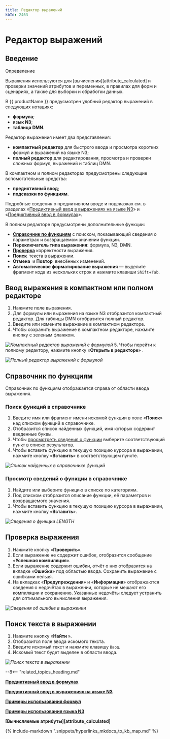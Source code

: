 ```yaml
---
title: Редактор выражений
kbId: 2463
---
```


# Редактор выражений

## Введение

Определение

Выражения используются для [вычисления][attribute_calculated] и проверки значений атрибутов и переменных, в правилах для форм и сценариях, а также для выборки и обработки данных.

В {{ productName }} предусмотрен удобный редактор выражений в следующих нотациях:

- **формула**;
- **язык N3**;
- **таблица DMN**.

Редактор выражения имеет два представления:

- **компактный редактор** для быстрого ввода и просмотра коротких формул и выражений на языке N3;
- **полный редактор** для редактирования, просмотра и проверки сложных формул, выражений и таблиц DMN.

В компактном и полном редакторах предусмотрены следующие вспомогательные средства:

- **предиктивный ввод**;
- **подсказки по функциям**.

Подробные сведения о предиктивном вводе и подсказках см. в разделах «[Предиктивный ввод в выражениях на языке N3](https://kb.comindware.ru/article.php?id=2460)» и «[Предиктивный ввод в формулах](https://kb.comindware.ru/article.php?id=2468)».

В полном редакторе предусмотрены дополнительные функции:

- **[Справочник по функциям](#mcetoc_1h81qrjbv1)** с поиском, показывающий сведения о параметрах и возвращаемом значении функции.
- **Переключатель типа выражения**: формула, N3, DMN.
- **[Проверка](#mcetoc_1h81qrjbv4)** корректности выражения.
- **[Поиск *‌*](#mcetoc_1h81qrjbv5)** текста в выражении.
- **Отмена *‌*** и **Повтор *‌*** внесённых изменений.
- **Автоматическое форматирование выражения** — выделите фрагмент кода из нескольких строк и нажмите клавиши `Shift`+`Tab`.

## Ввод выражения в компактном или полном редакторе

1. Нажмите поле выражения.
2. Для формулы или выражения на языке N3 отобразится компактный редактор. Для таблицы DMN отобразится полный редактор.
3. Введите или измените выражение в компактном редакторе.
4. Чтобы сохранить выражение в компактном редакторе, нажмите кнопку с зеленым флажком.

_![Компактный редактор выражений с формулой](https://kb.comindware.ru/assets/calculated_attribute_compact_editor.png)_
5. Чтобы перейти к полному редактору, нажмите кнопку «**Открыть в редакторе**» *‌*.

_![Полный редактор выражений с формулой](https://kb.comindware.ru/assets/expression_editor.png)_

## Справочник по функциям

Справочник по функциям отображается справа от области ввода выражения.

### Поиск функций в справочнике

1. Введите имя или фрагмент имени искомой функции в поле «**Поиск**» над списком функций в справочнике.
2. Отобразится список найденных функций, имя которых содержит введенные буквы.
3. Чтобы [просмотреть сведения о функции](#mcetoc_1h81qrjbv3) выберите соответствующий пункт в списке результатов.
4. Чтобы вставить функцию в текущую позицию курсора в выражении, нажмите кнопку «**Вставить**» в соответствующем пункте.

_![Список найденных в справочнике функций](https://kb.comindware.ru/assets/expression_editor_found_functions.png)_

### Просмотр сведений о функции в справочнике

1. Найдите или выберите функцию в списке по категориям.
2. Под списком отобразится описание функции, её параметров и возвращаемого значения.
3. Чтобы вставить функцию в текущую позицию курсора в выражении, нажмите кнопку «**Вставить**».

_![Сведения о функции LENGTH](https://kb.comindware.ru/assets/expression_editor_function_info.png)_

## Проверка выражения

1. Нажмите кнопку «**Проверить**».
2. Если выражение не содержит ошибок, отобразится сообщение «**Успешная компиляция**».
3. Если выражение содержит ошибки, отчёт о них отобразится на вкладке «**Ошибки**» под областью ввода. Сохранить выражение с ошибками нельзя.
4. На вкладках «**Предупреждения**» и «**Информация**» отображаются сведения о недочётах в выражении, которые не мешают его компиляции и сохранению. Указанные недочёты следует устранить для оптимального вычисления выражения.

_![Сведения об ошибке в выражении](https://kb.comindware.ru/assets/expression_editor_function_error_report.png)_

## Поиск текста в выражении

1. Нажмите кнопку «**Найти *‌***».
2. Отобразится поле ввода искомого текста.
3. Введите искомый текст и нажмите клавишу `Ввод`.
4. Искомый текст будет выделен в области ввода.

_![Поиск текста в выражении](https://kb.comindware.ru/assets/expression_editor_found_text.png)_

--8<-- "related_topics_heading.md"

**[Предиктивный ввод в формулах](https://kb.comindware.ru/article.php?id=2468)**

**[Предиктивный ввод в выражениях на языке N3](https://kb.comindware.ru/article.php?id=2460)**

**[Примеры использования формул](https://kb.comindware.ru/category.php?id=409)**

**[Примеры использования языка N3](https://kb.comindware.ru/category.php?id=408)**

**[Вычисляемые атрибуты][attribute_calculated]**

{% include-markdown ".snippets/hyperlinks_mkdocs_to_kb_map.md" %}
